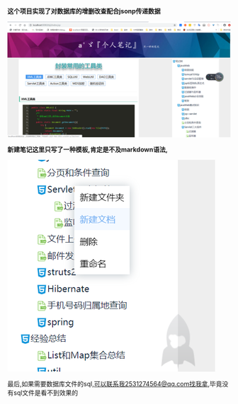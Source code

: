 **这个项目实现了对数据库的增删改查配合jsonp传递数据**

![](a.png)



**新建笔记这里只写了一种模板,肯定是不及markdown语法,**

![](b.png)

最后,如果需要数据库文件的sql,可以联系我2531274564@qq.com找我拿,毕竟没有sql文件是看不到效果的